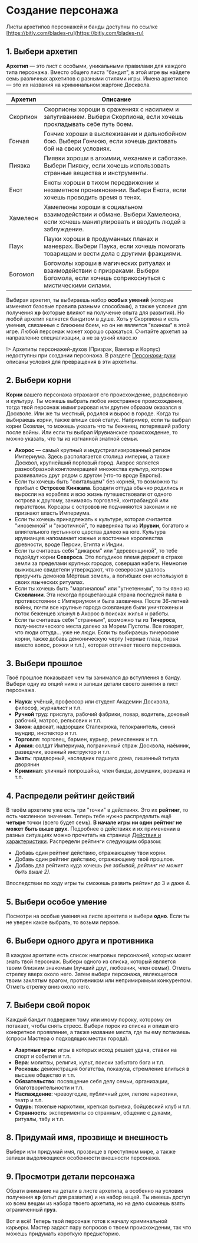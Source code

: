 # Создание персонажа

Листы архетипов персонажей и банды доступны по ссылке [https://bitly.com/blades-ru](https://bitly.com/blades-ru)

## 1. Выбери архетип

**Архетип** — это лист с особыми, уникальными правилами для каждого типа персонажа. Вместо общего листа "бандит", в этой игре вы найдете семь различных архетипов с разными стилями игры. Имена архетипов — это их названия на криминальном жаргоне Досквола.

Архетип  |  Описание
--|--
Скорпион  |  Скорпионы хороши в сражениях с насилием и запугиванием. Выбери Скорпиона, если хочешь прокладывать себе путь боем.
Гончая  |  Гончие хороши в выслеживании и дальнобойном бою. Выбери Гончюю, если хочешь диктовать бой на своих условиях.
Пиявка  |  Пиявки хороши в алхимии, механике и саботаже. Выбери Пиявку, если хочешь использовать странные вещества и инструменты.
Енот  |  Еноты хороши в тихом передвижении и незаметном проникновении. Выбери Енота, если хочешь проводить время в тенях.
Хамелеон  |  Хамелеоны хороши в социальном взаимодействии и обмане. Выбери Хамелеона, если хочешь манипулировать и вводить людей в заблуждение.
Паук  | Пауки хороши в продуманных планах и маневрах. Выбери Паука, если хочешь помогать товарищам и вести дела с другими фракциями.
Богомол  |  Богомолы хороши в магических ритуалах и взаимодействии с призраками. Выбери Богомола, если хочешь соприкоснуться с мистическими силами.

Выбирая архетип, ты выбираешь набор **особых умений** (которые изменяют базовые правила разными способами), а также условия для получения **xp** (которые влияют на получение опыта для развития). Но любой архетип является бандитом в душе. Хоть у Скорпиона и есть умения, связанные с ближним боем, но он не является "воином" в этой игре. Любой персонаж может хорошо сражаться. Считайте архетип за направление специализации, а не за узкий класс.ю

!> Архетипы персонажей-духов (Призрак, Вампир и Корпус) недоступны при создании персонажа. В разделе [Персонажи-духи](characters-spirits) описаны условия для превращения в эти архетипы.

## 2. Выбери корни

**Корни** вашего персонажа отражают его происхождение, родословную и культуру. Ты можешь выбрать любое иностранное происхождение, тогда твой персонаж иммигрировал или другим образом оказался в Доскволе. Или же ты местный, родился и вырос в городе. Когда ты выбираешь корни, также впиши свой статус. Например, если ты выбрал корни Сковлан, то можешь указать что ты беженец, потерявший работу после войны. Или если ты выбрал Ирувианское происхождение, то можно указать, что ты из изгнанной знатной семьи.

- **Акорос** — самый крупный и индустриализированный регион Империума. Здесь располагается столица империи, а также Досквол, крупнейший портовый город. Акорос является разнообразной конгломерацией множества культур, которые развивались друг рядом с другом (что-то вроде Европы).
- Если ты хочешь быть "скитальцем" без корней, то возможно ты прибыл с **Островов Кинжала**. Бродяги оттуда обычно родились и выросли на кораблях и всю жизнь путешествовали от одного острова к другому, занимаясь торговлей, контрабандой или пиратством. Корсары с островов не подчиняются законам и не признают власть Империума.
- Если ты хочешь принадлежать к культуре, которая считается "иноземной" и "экзотичной", то наверняка ты из **Ирувии**, богатого и влиятельного пустынного царства далеко на юге. Культура ирувианцев напоминает южные и восточные королевства древности, вроде Персии, Египта и Индии.
- Если ты считаешь себя "дикарем" или "деревенщиной", то тебе подойдут корни **Североса**. Это полудикое племя держит в страхе земли за пределами крупных городов, совершая набеги. Немногие выжившие свидетели утверждают, что северосам удалось приручить демонов Мёртвых земель, а погибших они используют в своих языческих ритуалах.
- Если ты хочешь быть "маргиналом" или "угнетенным", то ты явно из **Сковлании**. Эта некогда процветающая страна последней пала в противостоянии с Империумом и была захвачена. После 36-летней войны, почти все крупные города сковланцев были уничтожены и поток беженцев хлынул в Акорос в поисках жилья и работы.
- Если ты считаешь себя "странным", возможно ты из **Тичероса**, полу-мистического места далеко за Морем Пустоты. Все говорят, что люди оттуда... уже не люди. Если ты выбираешь тичероские корни, также добавь демоническую черту (черные глаза, перья вместо волос, рожки и т.п.), которая отличает твоего персонажа.

## 3. Выбери прошлое

Твоё прошлое показывает чем ты занимался до вступления в банду. Выбери одну из опций ниже и запиши детали своего занятия в лист персонажа.

- **Наука**: учёный, профессор или студент Академии Досквола, философ, журналист и т.п.
- **Ручной** труд: прислуга, рабочий фабрики, повар, водитель, доковый рабочий, матрос, рельсовик и т.п.
- **Закон**: адвокат, надзорщик Сталекрюка, телокранитель, синий мундир, инспектор и т.п.
- **Торговля**: торговец, бармен, курьер, ремесленник и т.п.
- **Армия**: солдат Империума, пограничный страж Досквола, наёмник, разведчик, военный инструктор и т.п.
- **Знать**: придворный, наследник падшего дома, лишенный титула дворянин
- **Криминал**: уличный попрошайка, член банды, домушник, воришка и т.п.

## 4. Распредели рейтинг действий

В твоём архетипе уже есть три "точки" в действиях. Это их **рейтинг**, то есть численное значение. Теперь тебе нужно распределить ещё **четыре** точки (всего будет семь). **В начале игры ни один рейтинг не может быть выше двух.** Подробнее о действиях и их применении в разных ситуациях можно прочитать на странице [Действия и характеристики](actions-attributes). Распредели рейтинги следующим образом:

- Добавь один рейтинг действию, отражающему твои корни.
- Добавь один рейтинг действию, отражающему твоё прошлое.
- Добавь два рейтинга куда хочешь _(не забывай, рейтинг не может быть выше 2)_.

Впоследствии по ходу игры ты сможешь развить рейтинг до 3 и даже 4.

## 5. Выбери особое умение

Посмотри на особые умения на листе архетипа и выбери **одно**. Если ты не уверен какое выбрать, то возьми первое.

## 6. Выбери одного друга и противника

В каждом архетипе есть список неигровых персонажей, которых может знать твой персонаж. Выбери одного из списка, который является твоим близким знакомым (лучший друг, любовник, член семьи). Отметь стрелку вверх около него. Затем выбери персонажа, являющегося твоим заклятым врагом, противником или непримиримым конкурентом. Отметь стрелку вниз около него.

## 7. Выбери свой порок

Каждый бандит подвержен тому или иному пороку, которому он потакает, чтобы снять стресс. Выбери порок из списка и опиши его конкретное проявление, а также название места, где ты ему потакаешь (спроси Мастера о подходящих местах города).

- **Азартные игры**: игры в которых исход решает удача, ставки на спорт и события и т.п.
- **Вера**: молитвы, религия, культ, поиски забытого бога и т.п.
- **Роскошь**: демонстрация богатства, показуха, стремление влиться в высшее общество и т.п.
- **Обязательство**: посвящение себя делу семьи, организации, благотворительности и т.п.
- **Наслаждение**: чревоугодие, публичный дом, легкие наркотики, театр и т.п.
- **Одурь**: тяжелые наркотики, крепкая выпивка, бойцовский клуб и т.п.
- **Странность**: эксперименты со странным, общение с духами, ритуалы, табу и т.п.

## 8. Придумай имя, прозвище и внешность

Выбери или придумай имя, прозвище в преступном мире, а также запиши выделяющиеся особенности внешности персонажа.

## 9. Просмотри детали персонажа

Обрати внимание на детали в листе архетипа, а особенно на условия получения **xp** (опыт для развития) и на набор вещей. Ты имеешь доступ ко всем вещам из набора твоего архетипа, но на дело сможешь взять ограниченный **груз**.

Вот и всё! Теперь твой персонаж готов к началу криминальной карьеры. Мастер задаст пару вопросов о твоем происхождении, так что можешь придумать короткую предысторию.
